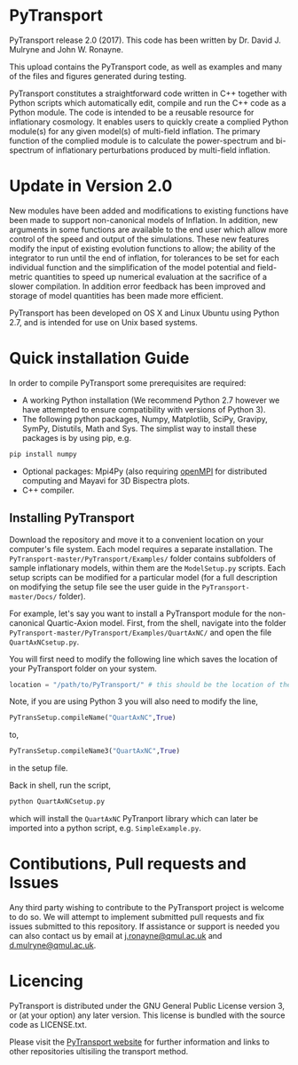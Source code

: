 # PyTransport
PyTransport release 2.0 (2017).
This code has been written by Dr. David J. Mulryne and John W. Ronayne.

This upload contains the PyTransport code, as well as examples and many of the files and figures generated during testing. 

PyTransport constitutes a straightforward code written in C++  together with Python scripts which automatically edit, compile and run the C++ code as a Python module. The code is intended to be a reusable resource for inflationary cosmology. It enables users to quickly create a complied Python module(s) for any given model(s) of multi-field inflation. The primary function of the complied module is to calculate the power-spectrum and bi-spectrum of inflationary perturbations produced by multi-field inflation. 

# Update in Version 2.0 
New modules have been added and modifications to existing functions have been made to support non-canonical models of Inflation. In addition, new arguments in some functions are available to the end user which allow more control of the speed and output of the simulations. These new features modify the input of existing evolution functions to allow; the ability of the integrator to run until the end of inflation, for tolerances to be set for each individual function and the simplification of the model potential and field-metric quantities to speed up numerical evaluation at the sacrifice of a slower compilation.
In addition error feedback has been improved and storage of model quantities has been made more efficient. 

PyTransport has been developed on OS X and Linux Ubuntu using Python 2.7, and is intended for use on Unix based systems.
# Quick installation Guide
In order to compile PyTransport some prerequisites are required:
* A working Python installation (We recommend Python 2.7 however we have attempted to ensure compatibility with versions of Python 3).
* The following python packages, Numpy, Matplotlib, SciPy, Gravipy, SymPy, Distutils, Math and Sys.
The simplist way to install these packages is by using pip, e.g.
```sh
pip install numpy
```
* Optional packages: Mpi4Py (also requiring [openMPI](https://wiki.helsinki.fi/display/HUGG/Open+MPI+install+on+Mac+OS+X) for distributed computing and Mayavi for 3D Bispectra plots.
* C++ compiler.

## Installing PyTransport
Download the repository and move it to a convenient location on your computer's file system.
Each model requires a separate installation. The `PyTransport-master/PyTransport/Examples/` folder contains subfolders of sample inflationary models, within them are the `ModelSetup.py` scripts.
Each setup scripts can be modified for a particular model (for a full description on modifying the setup file see the user guide in the `PyTransport-master/Docs/` folder).

For example, let's say you want to install a PyTransport module for the non-canonical Quartic-Axion model. 
First, from the shell, navigate into the folder `PyTransport-master/PyTransport/Examples/QuartAxNC/` and open the file `QuartAxNCsetup.py`.

You will first need to modify the following line which saves the location of your PyTransport folder on your system.
```python
location = "/path/to/PyTransport/" # this should be the location of the PyTransport folder 
```
Note, if you are using Python 3 you will also need to modify the line, 
```python
PyTransSetup.compileName("QuartAxNC",True)
``` 
to, 
```python
PyTransSetup.compileName3("QuartAxNC",True)
```
in the setup file.

Back in shell, run the script,
```sh
python QuartAxNCsetup.py
```
which will install the `QuartAxNC` PyTranport library which can later be imported into a python script, e.g. `SimpleExample.py`.

# Contibutions, Pull requests and Issues
Any third party wishing to contribute to the PyTransport project is welcome to do so. We will attempt to implement submitted pull requests and fix issues submitted to this repository. If assistance or support is needed you can also contact us by email at j.ronayne@qmul.ac.uk  and d.mulryne@qmul.ac.uk.

# Licencing #
PyTransport is distributed under the GNU General Public License version 3, or (at your option) any later version. This license is bundled with the source code as LICENSE.txt.

Please visit the [PyTransport website](https://transportmethod.com) for further information and links to other repositories ultisiling the transport method.
